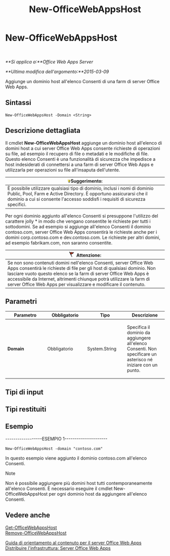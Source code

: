 ﻿---
title: New-OfficeWebAppsHost
TOCTitle: New-OfficeWebAppsHost
ms:assetid: f1d523ab-45c6-4e3c-b274-22c0d229a6a0
ms:mtpsurl: https://technet.microsoft.com/it-it/library/JJ219459(v=office.15)
ms:contentKeyID: 49652305
ms.date: 12/18/2017
mtps_version: v=office.15
ms.translationtype: HT
---

# New-OfficeWebAppsHost

 

_**Si applica a:**Office Web Apps Server_

_**Ultima modifica dell'argomento:**2015-03-09_

Aggiunge un dominio host all'elenco Consenti di una farm di server Office Web Apps.

## Sintassi

    New-OfficeWebAppsHost -Domain <String>

## Descrizione dettagliata

Il cmdlet **New-OfficeWebAppsHost** aggiunge un dominio host all'elenco di domini host a cui server Office Web Apps consente richieste di operazioni su file, ad esempio il recupero di file o metadati e le modifiche di file. Questo elenco Consenti è una funzionalità di sicurezza che impedisce a host indesiderati di connettersi a una farm di server Office Web Apps e utilizzarla per operazioni su file all'insaputa dell'utente.

<table>
<thead>
<tr class="header">
<th><img src="images/JJ219455.tip(Office.15).gif" title="Suggerimento" alt="Suggerimento" /><strong>Suggerimento:</strong></th>
</tr>
</thead>
<tbody>
<tr class="odd">
<td>È possibile utilizzare qualsiasi tipo di dominio, inclusi i nomi di dominio Public, Pool, Farm e Active Directory. È opportuno assicurarsi che il dominio a cui si consente l'accesso soddisfi i requisiti di sicurezza specifici.</td>
</tr>
</tbody>
</table>


Per ogni dominio aggiunto all'elenco Consenti si presuppone l'utilizzo del carattere jolly \* in modo che vengano consentite le richieste per tutti i sottodomini. Se ad esempio si aggiunge all'elenco Consenti il dominio contoso.com, server Office Web Apps consentirà le richieste anche per i domini corp.contoso.com e dev.contoso.com. Le richieste per altri domini, ad esempio fabrikam.com, non saranno consentite.

<table>
<thead>
<tr class="header">
<th><img src="images/JJ219453.Caution(Office.15).gif" title="Attenzione" alt="Attenzione" /><strong>Attenzione:</strong></th>
</tr>
</thead>
<tbody>
<tr class="odd">
<td>Se non sono contenuti domini nell'elenco Consenti, server Office Web Apps consentirà le richieste di file per gli host di qualsiasi dominio. Non lasciare vuoto questo elenco se la farm di server Office Web Apps è accessibile da Internet, altrimenti chiunque potrà utilizzare la farm di server Office Web Apps per visualizzare e modificare il contenuto.</td>
</tr>
</tbody>
</table>


## Parametri


<table>
<colgroup>
<col style="width: 25%" />
<col style="width: 25%" />
<col style="width: 25%" />
<col style="width: 25%" />
</colgroup>
<thead>
<tr class="header">
<th>Parametro</th>
<th>Obbligatorio</th>
<th>Tipo</th>
<th>Descrizione</th>
</tr>
</thead>
<tbody>
<tr class="odd">
<td><p><strong>Domain</strong></p></td>
<td><p>Obbligatorio</p></td>
<td><p>System.String</p></td>
<td><p>Specifica il dominio da aggiungere all'elenco Consenti. Non specificare un asterisco né iniziare con un punto.</p></td>
</tr>
</tbody>
</table>


## Tipi di input

## Tipi restituiti

## Esempio

\------------------ESEMPIO 1---------------------

    New-OfficeWebAppsHost -domain "contoso.com"

In questo esempio viene aggiunto il dominio contoso.com all'elenco Consenti.


> [!NOTE]
> Non è possibile aggiungere più domini host tutti contemporaneamente all'elenco Consenti. È necessario eseguire il cmdlet New-OfficeWebAppsHost per ogni dominio host da aggiungere all'elenco Consenti.



## Vedere anche


[Get-OfficeWebAppsHost](get-officewebappshost.md)  
[Remove-OfficeWebAppsHost](remove-officewebappshost.md)  


[Guida di orientamento al contenuto per il server Office Web Apps](content-roadmap-for-office-web-apps-server.md)  
[Distribuire l'infrastruttura: Server Office Web Apps](deploy-the-infrastructure-office-web-apps-server.md)  
  

[](deploy-the-infrastructure-office-web-apps-server.md)


